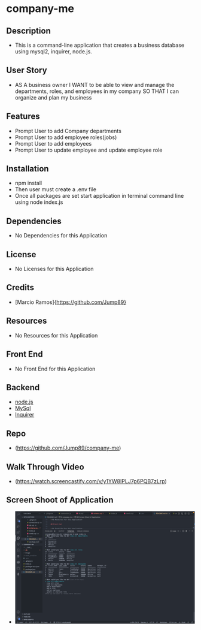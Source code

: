 # company-me


## Description 

* This is a command-line application that creates a business database using mysql2, inquirer, node.js. 

## User Story 

* AS A business owner
I WANT to be able to view and manage the departments, roles, and employees in my company
SO THAT I can organize and plan my business


## Features

* Prompt User to add Company departments
* Prompt User to add employee roles(jobs)
* Prompt User to add employees 
* Prompt User to update employee and update employee role

## Installation

* npm install
* Then user must create a .env file 
* Once all packages are set start application in terminal command line using node index.js
## Dependencies

* No Dependencies for this Application

## License

* No Licenses for this Application 


## Credits 

* [Marcio Ramos]{https://github.com/Jump89}

## Resources 

* No Resources for this Application

## Front End

* No Front End for this Application

## Backend

* [node.js](https://nodejs.org/en/)
* [MySql](https://www.npmjs.com/package/mysql2)
* [Inquirer](https://www.npmjs.com/package/inquirer)
 
## Repo

* (https://github.com/Jump89/company-me)

## Walk Through Video 

* (https://watch.screencastify.com/v/y1YW8IPLJ7p6PQB7zLrp)

## Screen Shoot of Application

* ![](./image/screenshot.png)